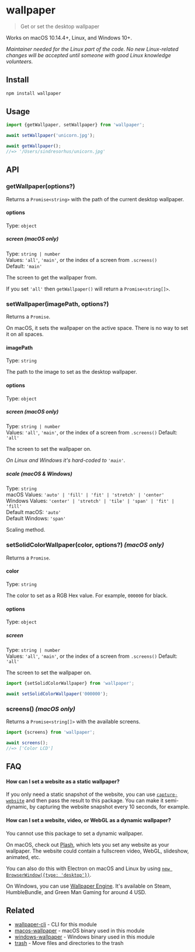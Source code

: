 # wallpaper

> Get or set the desktop wallpaper

Works on macOS 10.14.4+, Linux, and Windows 10+.

*Maintainer needed for the Linux part of the code. No new Linux-related changes will be accepted until someone with good Linux knowledge volunteers.*

## Install

```sh
npm install wallpaper
```

## Usage

```js
import {getWallpaper, setWallpaper} from 'wallpaper';

await setWallpaper('unicorn.jpg');

await getWallpaper();
//=> '/Users/sindresorhus/unicorn.jpg'
```

## API

### getWallpaper(options?)

Returns a `Promise<string>` with the path of the current desktop wallpaper.

#### options

Type: `object`

##### screen *(macOS only)*

Type: `string | number`\
Values: `'all'`, `'main'`, or the index of a screen from `.screens()`\
Default: `'main'`

The screen to get the wallpaper from.

If you set `'all'` then `getWallpaper()` will return a `Promise<string[]>`.

### setWallpaper(imagePath, options?)

Returns a `Promise`.

On macOS, it sets the wallpaper on the active space. There is no way to set it on all spaces.

#### imagePath

Type: `string`

The path to the image to set as the desktop wallpaper.

#### options

Type: `object`

##### screen *(macOS only)*

Type: `string | number`\
Values: `'all'`, `'main'`, or the index of a screen from `.screens()`
Default: `'all'`

The screen to set the wallpaper on.

*On Linux and Windows it's hard-coded to `'main'`.*

##### scale *(macOS & Windows)*

Type: `string`\
macOS Values: `'auto' | 'fill' | 'fit' | 'stretch' | 'center'`\
Windows Values: `'center' | 'stretch' | 'tile' | 'span' | 'fit' | 'fill'`\
Default macOS: `'auto'`\
Default Windows: `'span'`

Scaling method.

### setSolidColorWallpaper(color, options?) *(macOS only)*

Returns a `Promise`.

#### color

Type: `string`

The color to set as a RGB Hex value. For example, `000000` for black.

#### options

Type: `object`

##### screen

Type: `string | number`\
Values: `'all'`, `'main'`, or the index of a screen from `.screens()`
Default: `'all'`

The screen to set the wallpaper on.

```js
import {setSolidColorWallpaper} from 'wallpaper';

await setSolidColorWallpaper('000000');
```

### screens() *(macOS only)*

Returns a `Promise<string[]>` with the available screens.

```js
import {screens} from 'wallpaper';

await screens();
//=> ['Color LCD']
```

## FAQ

#### How can I set a website as a static wallpaper?

If you only need a static snapshot of the website, you can use [`capture-website`](https://github.com/sindresorhus/capture-website) and then pass the result to this package. You can make it semi-dynamic, by capturing the website snapshot every 10 seconds, for example.

#### How can I set a website, video, or WebGL as a dynamic wallpaper?

You cannot use this package to set a dynamic wallpaper.

On macOS, check out [Plash](https://github.com/sindresorhus/Plash), which lets you set any website as your wallpaper. The website could contain a fullscreen video, WebGL, slideshow, animated, etc.

You can also do this with Electron on macOS and Linux by using [`new BrowserWindow({type: 'desktop'})`](https://www.electronjs.org/docs/latest/api/browser-window#new-browserwindowoptions).

On Windows, you can use [Wallpaper Engine](https://wallpaperengine.io). It's available on Steam, HumbleBundle, and Green Man Gaming for around 4 USD.

## Related

- [wallpaper-cli](https://github.com/sindresorhus/wallpaper-cli) - CLI for this module
- [macos-wallpaper](https://github.com/sindresorhus/macos-wallpaper) - macOS binary used in this module
- [windows-wallpaper](https://github.com/sindresorhus/windows-wallpaper) - Windows binary used in this module
- [trash](https://github.com/sindresorhus/trash) - Move files and directories to the trash
